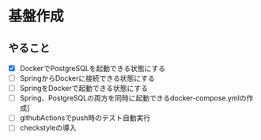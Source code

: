 # 基盤作成

## やること

- [x] DockerでPostgreSQLを起動できる状態にする
- [ ] SpringからDockerに接続できる状態にする
- [ ] SpringをDockerで起動できる状態にする
- [ ] Spring、PostgreSQLの両方を同時に起動できるdocker-compose.ymlの作成]
- [ ] githubActionsでpush時のテスト自動実行
- [ ] checkstyleの導入